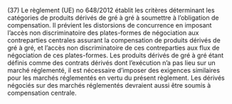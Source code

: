 (37) Le règlement (UE) no 648/2012 établit les critères déterminant les catégories de produits dérivés de gré à gré à soumettre à l’obligation de compensation. Il prévient les distorsions de concurrence en imposant l’accès non discriminatoire des plates-formes de négociation aux contreparties centrales assurant la compensation de produits dérivés de gré à gré, et l’accès non discriminatoire de ces contreparties aux flux de négociation de ces plates-formes. Les produits dérivés de gré à gré étant définis comme des contrats dérivés dont l’exécution n’a pas lieu sur un marché réglementé, il est nécessaire d’imposer des exigences similaires pour les marchés réglementés en vertu du présent règlement. Les dérivés négociés sur des marchés réglementés devraient aussi être soumis à compensation centrale.